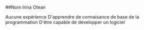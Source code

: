 ##Nom
Irina Otean

Aucune expérience
D'apprendre de connaisance de base de la programmation
D'être capable de développer un logiciel 